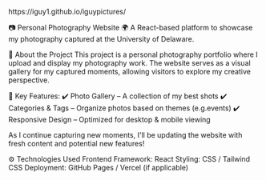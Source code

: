 <p>https://iguy1.github.io/iguypictures/</p>

📷 Personal Photography Website
🌍 A React-based platform to showcase my photography captured at the University of Delaware.

📝 About the Project
This project is a personal photography portfolio where I upload and display my photography work. The website serves as a visual gallery for my captured moments, allowing visitors to explore my creative perspective.

📌 Key Features:
✔️ Photo Gallery – A collection of my best shots
✔️ Categories & Tags – Organize photos based on themes (e.g.events)
✔️ Responsive Design – Optimized for desktop & mobile viewing

As I continue capturing new moments, I'll be updating the website with fresh content and potential new features!

⚙️ Technologies Used
Frontend Framework: React
Styling: CSS / Tailwind CSS
Deployment: GitHub Pages / Vercel (if applicable)
